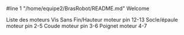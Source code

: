 #line 1 "/home/equipe2/BrasRobot/README.md"
Welcome

Liste des moteurs
Vis Sans Fin/Hauteur moteur pin 12-13
Socle/épaule moteur pin 2-5
Coude moteur pin 3-6
Poignet moteur 4-7